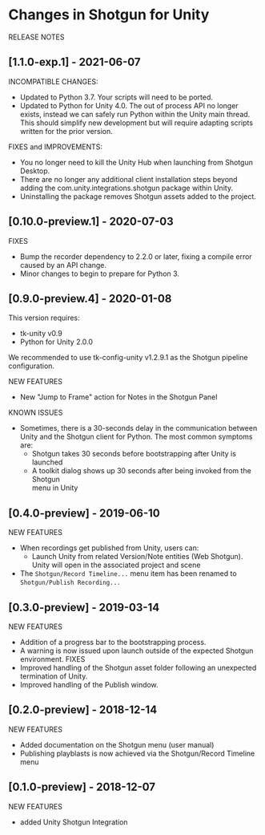 # Changes in Shotgun for Unity

RELEASE NOTES

## [1.1.0-exp.1] - 2021-06-07
INCOMPATIBLE CHANGES:
* Updated to Python 3.7. Your scripts will need to be ported.
* Updated to Python for Unity 4.0. The out of process API no longer exists, instead we can safely run Python within the Unity main thread. This should simplify new development but will require adapting scripts written for the prior version.

FIXES and IMPROVEMENTS:
* You no longer need to kill the Unity Hub when launching from Shotgun Desktop.
* There are no longer any additional client installation steps beyond adding the com.unity.integrations.shotgun package within Unity.
* Uninstalling the package removes Shotgun assets added to the project.

## [0.10.0-preview.1] - 2020-07-03
FIXES
* Bump the recorder dependency to 2.2.0 or later, fixing a compile error caused by an API change.
* Minor changes to begin to prepare for Python 3.

## [0.9.0-preview.4] - 2020-01-08
This version requires:
* tk-unity v0.9
* Python for Unity 2.0.0

We recommended to use tk-config-unity v1.2.9.1 as the Shotgun pipeline 
configuration.

NEW FEATURES
* New "Jump to Frame" action for Notes in the Shotgun Panel

KNOWN ISSUES
* Sometimes, there is a 30-seconds delay in the communication between Unity and
the Shotgun client for Python. The most common symptoms are:
    * Shotgun takes 30 seconds before bootstrapping after Unity is launched
    * A toolkit dialog shows up 30 seconds after being invoked from the Shotgun  
    menu in Unity

## [0.4.0-preview] - 2019-06-10
NEW FEATURES
* When recordings get published from Unity, users can:
  * Launch Unity from related Version/Note entities (Web Shotgun). Unity will 
  open in the associated project and scene
* The `Shotgun/Record Timeline...` menu item has been renamed to 
`Shotgun/Publish Recording...`

## [0.3.0-preview] - 2019-03-14
NEW FEATURES
* Addition of a progress bar to the bootstrapping process.
* A warning is now issued upon launch outside of the expected Shotgun environment.
FIXES
* Improved handling of the Shotgun asset folder following an unexpected termination of Unity.
* Improved handling of the Publish window.

## [0.2.0-preview] - 2018-12-14
NEW FEATURES
* Added documentation on the Shotgun menu (user manual)
* Publishing playblasts is now achieved via the Shotgun/Record Timeline menu

## [0.1.0-preview] - 2018-12-07
NEW FEATURES
* added Unity Shotgun Integration
